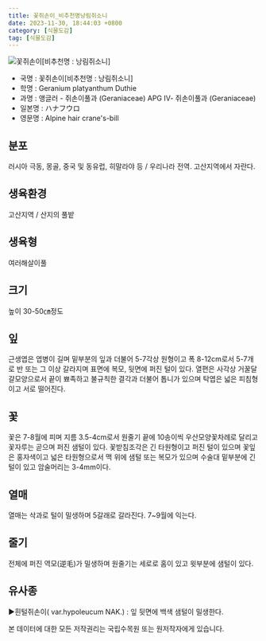 ```yaml
---
title: 꽃쥐손이_비추천명낭림쥐소니
date: 2023-11-30, 18:44:03 +0800
category: [식물도감]
tag: [식물도감]
---
```




![꽃쥐손이[비추천명 : 낭림쥐소니]](http://www.nature.go.kr/fileUpload/plants/basic/Geraniaceae/Geranium/6983/2_th2.jpg)
- 국명 : 꽃쥐손이[비추천명 : 낭림쥐소니]
- 학명 : Geranium platyanthum Duthie
- 과명 : 앵글러 - 쥐손이풀과 (Geraniaceae) APG Ⅳ- 쥐손이풀과 (Geraniaceae)
- 일본명 : ハナフウロ
- 영문명 : Alpine hair crane's-bill


## 분포
러시아 극동, 몽골, 중국 및 동유럽, 히말라야 등 / 우리나라 전역. 고산지역에서 자란다.
## 생육환경
고산지역 / 산지의 풀밭
## 생육형
여러해살이풀
## 크기
높이 30-50㎝정도
## 잎
근생엽은 엽병이 길며 밑부분의 잎과 더불어 5-7각상 원형이고 폭 8-12cm로서 5-7개로 반 또는 그 이상 갈라지며 표면에 복모, 뒷면에 퍼진 털이 있다. 열편은 사각상 거꿀달걀모양으로서 끝이 뾰족하고 불규칙한 결각과 더불어 톱니가 있으며 탁엽은 넓은 피침형이고 서로 떨어진다.
## 꽃
꽃은 7-8월에 피며 지름 3.5-4cm로서 원줄기 끝에 10송이씩 우산모양꽃차례로 달리고 꽃자루는 곧으며 퍼진 샘털이 있다. 꽃받침조각은 긴 타원형이고 퍼진 털이 있으며 꽃잎은 홍자색이고 넓은 타원형으로서 맥 위에 샘털 또는 복모가 있으며 수술대 밑부분에 긴 털이 있고 암술머리는 3-4mm이다.
## 열매
열매는 삭과로 털이 밀생하며 5갈래로 갈라진다. 7~9월에 익는다. 
## 줄기
전체에 퍼진 역모(逆毛)가 밀생하며 원줄기는 세로로 홈이 있고 윗부분에 샘털이 있다.
## 유사종
▶흰털쥐손이( var.hypoleucum NAK.) : 잎 뒷면에 백색 샘털이 밀생한다. 






본 데이터에 대한 모든 저작권리는 국립수목원 또는 원저작자에게 있습니다.
